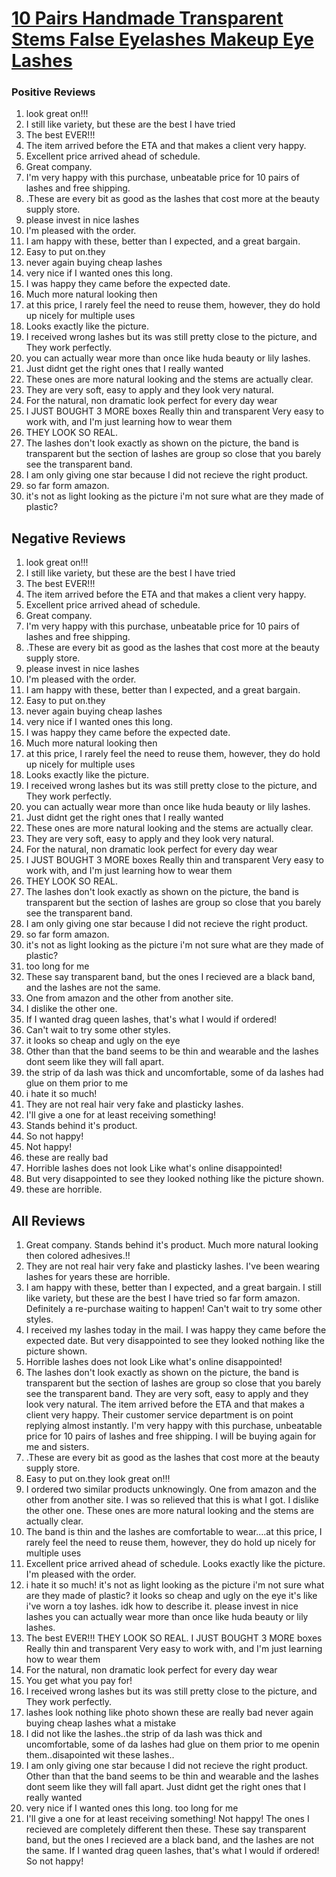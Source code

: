 # [10 Pairs Handmade Transparent Stems False Eyelashes Makeup Eye Lashes](https://products.checkmycream.com/products/10-Pairs-Handmade-Transparent-Stems-False-Eyelashes-Makeup-Eye-Lashes.html)

### Positive Reviews

<ol>
      <li>look great on!!!</li>
      <li>I still like variety, but these are the best I have tried</li>
      <li>The best EVER!!!  </li>
      <li>The item arrived before the ETA and that makes a client very happy.</li>
      <li>Excellent price arrived ahead of schedule.</li>
      <li>Great company.</li>
      <li>I&#x27;m very happy with this purchase, unbeatable price for 10 pairs of lashes and free shipping.</li>
      <li>.These are every bit as good as the lashes that cost more at the beauty supply store.</li>
      <li>please invest in nice lashes</li>
      <li>I&#x27;m pleased with the order.</li>
      <li>I am happy with these, better than I expected, and a great bargain.</li>
      <li>Easy to put on.they</li>
      <li>never again buying cheap lashes</li>
      <li>very nice if I wanted ones this long.  </li>
      <li>I was happy they came before the expected date.</li>
      <li>Much more natural looking then</li>
      <li>at this price, I rarely feel the need to reuse them, however, they do hold up nicely for multiple uses</li>
      <li>Looks exactly like the picture.</li>
      <li>I received wrong lashes but its was still pretty close to the picture, and They work perfectly.</li>
      <li>you can actually wear more than once like huda beauty or lily lashes.</li>
      <li>Just didnt get the right ones that I really wanted</li>
      <li>These ones are more natural looking and the stems are actually clear.</li>
      <li>They are very soft, easy to apply and they look very natural.</li>
      <li>For the natural, non dramatic look perfect for every day wear</li>
      <li>I JUST BOUGHT 3 MORE boxes Really thin and transparent Very easy to work with, and I&#x27;m just learning how to wear them</li>
      <li>THEY LOOK SO REAL.  </li>
      <li>The lashes don&#x27;t look exactly as shown on the picture, the band is transparent but the section of lashes are group so close that you barely see the transparent band.</li>
      <li>I am only giving one star because I did not recieve the right product.</li>
      <li>so far form amazon.</li>
      <li>it&#x27;s not as light looking as the picture i&#x27;m not sure what are they made of plastic?</li>
</ol>


<h2>Negative Reviews</h2>
<ol>
<li> look great on!!!</li>
<li> I still like variety, but these are the best I have tried</li>
<li> The best EVER!!!  </li>
<li> The item arrived before the ETA and that makes a client very happy.</li>
<li> Excellent price arrived ahead of schedule.</li>
<li> Great company.</li>
<li> I&#x27;m very happy with this purchase, unbeatable price for 10 pairs of lashes and free shipping.</li>
<li> .These are every bit as good as the lashes that cost more at the beauty supply store.</li>
<li> please invest in nice lashes</li>
<li> I&#x27;m pleased with the order.</li>
<li> I am happy with these, better than I expected, and a great bargain.</li>
<li> Easy to put on.they</li>
<li> never again buying cheap lashes</li>
<li> very nice if I wanted ones this long.  </li>
<li> I was happy they came before the expected date.</li>
<li> Much more natural looking then</li>
<li> at this price, I rarely feel the need to reuse them, however, they do hold up nicely for multiple uses</li>
<li> Looks exactly like the picture.</li>
<li> I received wrong lashes but its was still pretty close to the picture, and They work perfectly.</li>
<li> you can actually wear more than once like huda beauty or lily lashes.</li>
<li> Just didnt get the right ones that I really wanted</li>
<li> These ones are more natural looking and the stems are actually clear.</li>
<li> They are very soft, easy to apply and they look very natural.</li>
<li> For the natural, non dramatic look perfect for every day wear</li>
<li> I JUST BOUGHT 3 MORE boxes Really thin and transparent Very easy to work with, and I&#x27;m just learning how to wear them</li>
<li> THEY LOOK SO REAL.  </li>
<li> The lashes don&#x27;t look exactly as shown on the picture, the band is transparent but the section of lashes are group so close that you barely see the transparent band.</li>
<li> I am only giving one star because I did not recieve the right product.</li>
<li> so far form amazon.</li>
<li> it&#x27;s not as light looking as the picture i&#x27;m not sure what are they made of plastic?</li>
<li> too long for me</li>
<li> These say transparent band, but the ones I recieved are a black band, and the lashes are not the same.</li>
<li> One from amazon and the other from another site.</li>
<li> I dislike the other one.</li>
<li> If I wanted drag queen lashes, that&#x27;s what I would if ordered!</li>
<li> Can&#x27;t wait to try some other styles.</li>
<li> it looks so cheap and ugly on the eye</li>
<li> Other than that the band seems to be thin and wearable and the lashes dont seem like they will fall apart.</li>
<li> the strip of da lash was thick and  uncomfortable, some of da lashes had glue on them prior to me</li>
<li> i hate it so much!</li>
<li> They are not real hair very fake and plasticky lashes.</li>
<li> I&#x27;ll give a one for at least receiving something!</li>
<li> Stands behind it&#x27;s product.</li>
<li> So not happy!</li>
<li> Not happy!</li>
<li> these are really bad</li>
<li> Horrible lashes does not look Like what&#x27;s online disappointed!</li>
<li> But very disappointed to see they looked nothing like the picture shown.</li>
<li> these are horrible.</li>
</ol>

<h2>All Reviews</h2>

<ol>
    <li> Great company. Stands behind it&#x27;s product. Much more natural looking then colored adhesives.!!</li>
    <li> They are not real hair very fake and plasticky lashes. I&#x27;ve been wearing lashes for years these are horrible.</li>
    <li> I am happy with these, better than I expected, and a great bargain. I still like variety, but these are the best I have tried so far form amazon. Definitely a re-purchase waiting to happen! Can&#x27;t wait to try some other styles.</li>
    <li> I received my lashes today in the mail. I was happy they came before the expected date. But very disappointed to see they looked nothing like the picture shown.</li>
    <li> Horrible lashes does not look Like what&#x27;s online disappointed!</li>
    <li> The lashes don&#x27;t look exactly as shown on the picture, the band is transparent but the section of lashes are group so close that you barely see the transparent band. They are very soft, easy to apply and they look very natural. The item arrived before the ETA and that makes a client very happy. Their customer service department is on point replying almost instantly. I&#x27;m very happy with this purchase, unbeatable price for 10 pairs of lashes and free shipping. I will be buying again for me and sisters.</li>
    <li> .These are every bit as good as the lashes that cost more at the beauty supply store.</li>
    <li> Easy to put on.they look great on!!!</li>
    <li> I ordered two similar products unknowingly. One from amazon and the other from another site. I was so relieved that this is what I got. I dislike the other one. These ones are more natural looking and the stems are actually clear.</li>
    <li> The band is thin and the lashes are comfortable to wear....at this price, I rarely feel the need to reuse them, however, they do hold up nicely for multiple uses</li>
    <li> Excellent price arrived ahead of schedule. Looks exactly like the picture. I&#x27;m pleased with the order.</li>
    <li> i hate it so much! it&#x27;s not as light looking as the picture i&#x27;m not sure what are they made of plastic? it looks so cheap and ugly on the eye it&#x27;s like i&#x27;ve worn a toy lashes. idk how to describe it. please invest in nice lashes you can actually wear more than once like huda beauty or lily lashes.</li>
    <li> The best EVER!!!  THEY LOOK SO REAL.  I JUST BOUGHT 3 MORE boxes Really thin and transparent Very easy to work with, and I&#x27;m just learning how to wear them</li>
    <li> For the natural, non dramatic look perfect for every day wear</li>
    <li> You get what you pay for!</li>
    <li> I received wrong lashes but its was still pretty close to the picture, and They work perfectly.</li>
    <li> lashes look nothing like photo shown these are really bad never again buying cheap lashes what a mistake</li>
    <li> I did not like the lashes..the strip of da lash was thick and  uncomfortable, some of da lashes had glue on them prior to me openin them..disapointed wit these lashes..</li>
    <li> I am only giving one star because I did not recieve the right product. Other than that the band seems to be thin and wearable and the lashes dont seem like they will fall apart. Just didnt get the right ones that I really wanted</li>
    <li> very nice if I wanted ones this long.  too long for me</li>
    <li> I&#x27;ll give a one for at least receiving something! Not happy! The ones I recieved are completely different then these. These say transparent band, but the ones I recieved are a black band, and the lashes are not the same. If I wanted drag queen lashes, that&#x27;s what I would if ordered! So not happy!</li>
</ol>





